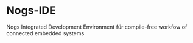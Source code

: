 # Nogs-IDE
Nogs Integrated Development Environment für compile-free workfow of connected embedded systems
